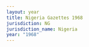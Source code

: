 ```yaml
---
layout: year
title: Nigeria Gazettes 1968
jurisdiction: NG
jurisdiction_name: Nigeria
year: "1968"
---
```

